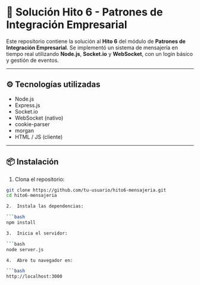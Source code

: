 # 💬 Solución Hito 6 - Patrones de Integración Empresarial

Este repositorio contiene la solución al **Hito 6** del módulo de **Patrones de Integración Empresarial**. Se implementó un sistema de mensajería en tiempo real utilizando **Node.js**, **Socket.io** y **WebSocket**, con un login básico y gestión de eventos.

---

## ⚙️ Tecnologías utilizadas

- Node.js
- Express.js
- Socket.io
- WebSocket (nativo)
- cookie-parser
- morgan
- HTML / JS (cliente)

---

## 📦 Instalación

1. Clona el repositorio:

```bash
git clone https://github.com/tu-usuario/hito6-mensajeria.git
cd hito6-mensajeria

2.	Instala las dependencias:

```bash
npm install

3.	Inicia el servidor:

```bash
node server.js

4.	Abre tu navegador en:

```bash
http://localhost:3000

